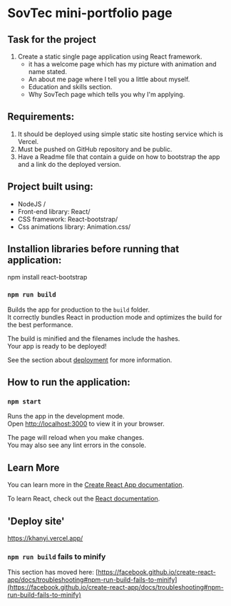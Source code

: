 # SovTec mini-portfolio page

## Task for the project
1. Create a static single page application using React framework.<br>
    - it has a welcome page which has my picture with animation and name stated.<br>
    - An about me page where I tell you a little about myself.<br>
    - Education and skills section.<br>
    - Why SovTech page which tells you why I'm applying.<br>



## Requirements:

1. It should be deployed using simple static site hosting service which is Vercel.<br>
2. Must be pushed on GitHub repository and be public.<br>
3. Have a Readme file that contain a guide on how to bootstrap the app and a link do the deployed version.<br>

## Project built using: 

- NodeJS /
- Front-end library: React/
- CSS framework: React-bootstrap/
- Css animations library: Animation.css/

## Installion libraries before running that application:
npm install react-bootstrap<br>

### `npm run build`

Builds the app for production to the `build` folder.\
It correctly bundles React in production mode and optimizes the build for the best performance.

The build is minified and the filenames include the hashes.\
Your app is ready to be deployed!

See the section about [deployment](https://facebook.github.io/create-react-app/docs/deployment) for more information.


## How to run the application:

### `npm start`

Runs the app in the development mode.\
Open [http://localhost:3000](http://localhost:3000) to view it in your browser.

The page will reload when you make changes.\
You may also see any lint errors in the console.

## Learn More

You can learn more in the [Create React App documentation](https://facebook.github.io/create-react-app/docs/getting-started).

To learn React, check out the [React documentation](https://reactjs.org/).

## 'Deploy site'
https://khanyi.vercel.app/

### `npm run build` fails to minify

This section has moved here: [https://facebook.github.io/create-react-app/docs/troubleshooting#npm-run-build-fails-to-minify](https://facebook.github.io/create-react-app/docs/troubleshooting#npm-run-build-fails-to-minify)
